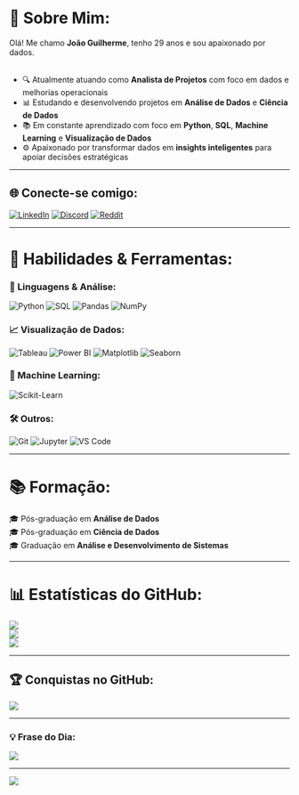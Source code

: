# 💫 Sobre Mim:
Olá! Me chamo **João Guilherme**, tenho 29 anos e sou apaixonado por dados.<br><br>
- 🔍 Atualmente atuando como **Analista de Projetos** com foco em dados e melhorias operacionais<br>
- 📊 Estudando e desenvolvendo projetos em **Análise de Dados** e **Ciência de Dados**<br>
- 📚 Em constante aprendizado com foco em **Python**, **SQL**, **Machine Learning** e **Visualização de Dados**<br>
- ⚙️ Apaixonado por transformar dados em **insights inteligentes** para apoiar decisões estratégicas<br>

---

## 🌐 Conecte-se comigo:
[![LinkedIn](https://img.shields.io/badge/LinkedIn-%230077B5.svg?logo=linkedin&logoColor=white)](https://www.linkedin.com/in/joao-guilherme-pontes-silva-a2717214b/) [![Discord](https://img.shields.io/badge/Discord-%237289DA.svg?logo=discord&logoColor=white)](https://discord.gg/jacks10) [![Reddit](https://img.shields.io/badge/Reddit-%23FF4500.svg?logo=Reddit&logoColor=white)](https://www.reddit.com/user/ConstructionCute1794)

---

# 🧠 Habilidades & Ferramentas:
### 📌 Linguagens & Análise:
![Python](https://img.shields.io/badge/python-%233776AB.svg?style=for-the-badge&logo=python&logoColor=white) 
![SQL](https://img.shields.io/badge/sql-%2307405e.svg?style=for-the-badge&logo=sqlite&logoColor=white)
![Pandas](https://img.shields.io/badge/pandas-%23150458.svg?style=for-the-badge&logo=pandas&logoColor=white)
![NumPy](https://img.shields.io/badge/numpy-%23013243.svg?style=for-the-badge&logo=numpy&logoColor=white)

### 📈 Visualização de Dados:
![Tableau](https://img.shields.io/badge/Tableau-%23E97627.svg?style=for-the-badge&logo=Tableau&logoColor=white)
![Power BI](https://img.shields.io/badge/PowerBI-%23F2C811.svg?style=for-the-badge&logo=PowerBI&logoColor=black)
![Matplotlib](https://img.shields.io/badge/Matplotlib-11557c.svg?style=for-the-badge&logo=matplotlib&logoColor=white)
![Seaborn](https://img.shields.io/badge/Seaborn-%230C5A93.svg?style=for-the-badge&logoColor=white)

### 🧪 Machine Learning:
![Scikit-Learn](https://img.shields.io/badge/scikit--learn-F7931E?style=for-the-badge&logo=scikit-learn&logoColor=white)

### 🛠️ Outros:
![Git](https://img.shields.io/badge/git-%23F05032.svg?style=for-the-badge&logo=git&logoColor=white)
![Jupyter](https://img.shields.io/badge/jupyter-%23FA0F00.svg?style=for-the-badge&logo=jupyter&logoColor=white)
![VS Code](https://img.shields.io/badge/VSCode-%23007ACC.svg?style=for-the-badge&logo=visual-studio-code&logoColor=white)

---

# 📚 Formação:
🎓 Pós-graduação em **Análise de Dados**  
🎓 Pós-graduação em **Ciência de Dados**  
🎓 Graduação em **Análise e Desenvolvimento de Sistemas**

---

# 📊 Estatísticas do GitHub:
![](https://github-readme-stats.vercel.app/api?username=Joaoguilherme10&theme=tokyonight&hide_border=false&include_all_commits=true&count_private=true)<br/>
![](https://github-readme-streak-stats.herokuapp.com/?user=Joaoguilherme10&theme=tokyonight&hide_border=false)<br/>
![](https://github-readme-stats.vercel.app/api/top-langs/?username=Joaoguilherme10&theme=tokyonight&hide_border=false&layout=compact)

---

## 🏆 Conquistas no GitHub:
![](https://github-profile-trophy.vercel.app/?username=Joaoguilherme10&theme=onedark&no-frame=false&no-bg=false&margin-w=4)

---

### 💡 Frase do Dia:
![](https://quotes-github-readme.vercel.app/api?type=horizontal&theme=tokyonight)

---

[![](https://visitcount.itsvg.in/api?id=Joaoguilherme10&icon=0&color=0)](https://visitcount.itsvg.in)

<!-- Este perfil foi criado com GPRM ( https://gprm.itsvg.in ) -->
